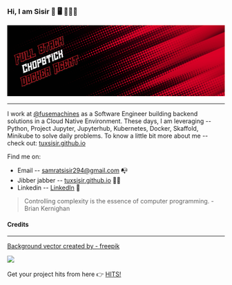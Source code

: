 ### Hi, I am Sisir 👋 🖥 🧑🏻‍💻

<img src="https://raw.githubusercontent.com/tuxsisir/tuxsisir/master/profile-banner.png" alt="full-stack-chopstick-docker-agent">

---

I work at [@fusemachines](https://fusemachines.com) as a Software Engineer building backend
solutions in a Cloud Native Environment. These days, I am leveraging -- Python, Project Jupyter, Jupyterhub, Kubernetes, Docker, Skaffold, Minikube to solve daily problems. To know a little bit more about me -- check out: [tuxsisir.github.io](https://tuxsisir.github.io)

Find me on:

- Email -- [samratsisir294@gmail.com](mailto:samratsisir294@gmail.com) 📭
- Jibber jabber -- [tuxsisir.github.io](https://tuxsisir.github.io) 👨‍💻
- Linkedin -- <a href="https://www.linkedin.com/in/sisir-ghimire-chettri">LinkedIn</a> 💼

> Controlling complexity is the essence of computer programming. - Brian Kernighan

#### Credits
---
[Background vector created by - freepik](https://www.freepik.com/free-photos-vectors/background)


![](https://hits.dwyl.com/tuxsisir/tuxsisir.svg)


Get your project hits from here 👉 [HITS!](https://hits.dwyl.com/)